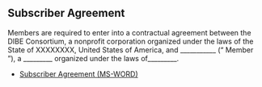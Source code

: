 ## Subscriber Agreement

Members are required to enter into a contractual agreement between the DIBE Consortium, a nonprofit corporation organized under the laws of the State of XXXXXXXX, United States of America, and ___________ (“ Member ”), a _________ organized under the laws of_________.

* [Subscriber Agreement (MS-WORD)](./contracts/subscriber_agreement.docx)
